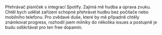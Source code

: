 Přehrávač písniček s integrací Spotify. 
Zajímá mě hudba a úprava zvuku. Chtěl bych udělat zařízení schopné přehrávat hudbu bez počítače nebo mobilního telefonu.
Pro zvědavé duše, které by mě případně chtěly známkovat progress, rozhodil jsem milníky do několika issues a postupně je budu odškrtávat pro ten free dopamin.
